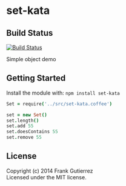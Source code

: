 
# set-kata


## Build Status 

 [![Build Status](https://secure.travis-ci.org/dearfrankg/set-kata.png?branch=master)](http://travis-ci.org/dearfrankg/set-kata)

Simple object demo



## Getting Started
Install the module with: `npm install set-kata`

```coffeescript
Set = require('../src/set-kata.coffee')

set = new Set()
set.length()
set.add 55
set.doesContains 55
set.remove 55
```



## License
Copyright (c) 2014 Frank Gutierrez  
Licensed under the MIT license.
